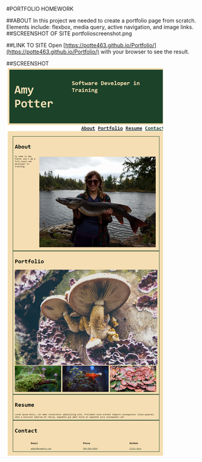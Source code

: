 #PORTFOLIO HOMEWORK

##ABOUT
In this project we needed to create a portfolio page from scratch. Elements include: flexbox, media query, active navigation, and image links.
##SCREENSHOT OF SITE
portfolioscreenshot.png

##LINK TO SITE
Open [https://potte463.github.io/Portfolio/](https://potte463.github.io/Portfolio/) with your browser to see the result.

##SCREENSHOT
![Here is a screenshot of the result page.](./assets/images/portfolioscreenshot.png)
